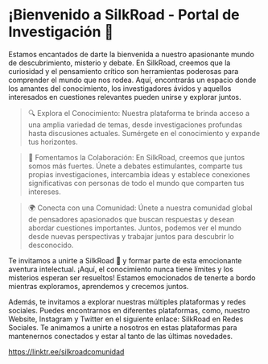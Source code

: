 # ¡Bienvenido a SilkRoad - Portal de Investigación 🐪 

Estamos encantados de darte la bienvenida a nuestro apasionante mundo de descubrimiento, misterio y debate. En SilkRoad, creemos que la curiosidad y el pensamiento crítico son herramientas poderosas para comprender el mundo que nos rodea. Aquí, encontrarás un espacio donde los amantes del conocimiento, los investigadores ávidos y aquellos interesados en cuestiones relevantes pueden unirse y explorar juntos.

> 🔍 Explora el Conocimiento: Nuestra plataforma te brinda acceso a una amplia variedad de temas, desde investigaciones profundas hasta discusiones actuales. Sumérgete en el conocimiento y expande tus horizontes.

> 🤝 Fomentamos la Colaboración: En SilkRoad, creemos que juntos somos más fuertes. Únete a debates estimulantes, comparte tus propias investigaciones, intercambia ideas y establece conexiones significativas con personas de todo el mundo que comparten tus intereses.

> 🌍 Conecta con una Comunidad: Únete a nuestra comunidad global de pensadores apasionados que buscan respuestas y desean abordar cuestiones importantes. Juntos, podemos ver el mundo desde nuevas perspectivas y trabajar juntos para descubrir lo desconocido.

Te invitamos a unirte a SilkRoad 🐪 y formar parte de esta emocionante aventura intelectual. ¡Aquí, el conocimiento nunca tiene límites y los misterios esperan ser resueltos! Estamos emocionados de tenerte a bordo mientras exploramos, aprendemos y crecemos juntos.

Además, te invitamos a explorar nuestras múltiples plataformas y redes sociales. Puedes encontrarnos en diferentes plataformas, como, nuestro Website, Instagram y Twitter en el siguiente enlace: SilkRoad en Redes Sociales. Te animamos a unirte a nosotros en estas plataformas para mantenernos conectados y estar al tanto de las últimas novedades.

https://linktr.ee/silkroadcomunidad 
